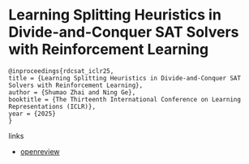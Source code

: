 # Learning Splitting Heuristics in Divide-and-Conquer SAT Solvers with Reinforcement Learning

```
@inproceedings{rdcsat_iclr25,
title = {Learning Splitting Heuristics in Divide-and-Conquer SAT Solvers with Reinforcement Learning},
author = {Shumao Zhai and Ning Ge},
booktitle = {The Thirteenth International Conference on Learning Representations (ICLR)},
year = {2025}
}
```

links
- [openreview](https://openreview.net/forum?id=uUsL07BsMA)
